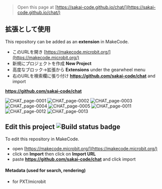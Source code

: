 
> Open this page at [https://sakai-code.github.io/chat/](https://sakai-code.github.io/chat/)

## 拡張として使用

This repository can be added as an **extension** in MakeCode.

* このURLを開き [https://makecode.microbit.org/](https://makecode.microbit.org/)
* 新規にプロジェクトを作成 **New Project**
* 高度なブロック→拡張から **Extensions** under the gearwheel menu
* 右のURLを検索欄に張り付け **https://github.com/sakai-code/chat** and import



 **https://github.com/sakai-code/chat**

![CHAT_page-0001](https://user-images.githubusercontent.com/76587090/111018144-9f250c00-83fa-11eb-8ed3-4a5d6b098a96.jpg)
![CHAT_page-0002](https://user-images.githubusercontent.com/76587090/111018145-a0563900-83fa-11eb-872a-21aa948dbad1.jpg)
![CHAT_page-0003](https://user-images.githubusercontent.com/76587090/111018146-a0eecf80-83fa-11eb-9514-4727cb1a22f9.jpg)
![CHAT_page-0004](https://user-images.githubusercontent.com/76587090/111018147-a1876600-83fa-11eb-8dab-a583ceb7bc76.jpg)
![CHAT_page-0005](https://user-images.githubusercontent.com/76587090/111018148-a1876600-83fa-11eb-8248-2c185d8c177c.jpg)
![CHAT_page-0011](https://user-images.githubusercontent.com/76587090/111018149-a21ffc80-83fa-11eb-978f-55ff53b4bd3c.jpg)
![CHAT_page-0012](https://user-images.githubusercontent.com/76587090/111018151-a21ffc80-83fa-11eb-8db2-3cc3d46e0032.jpg)
![CHAT_page-0013](https://user-images.githubusercontent.com/76587090/111018152-a2b89300-83fa-11eb-818d-f46433acb72b.jpg)



## Edit this project ![Build status badge](https://github.com/sakai-code/chat/workflows/MakeCode/badge.svg)

To edit this repository in MakeCode.

* open [https://makecode.microbit.org/](https://makecode.microbit.org/)
* click on **Import** then click on **Import URL**
* paste **https://github.com/sakai-code/chat** and click import

#### Metadata (used for search, rendering)

* for PXT/microbit
<script src="https://makecode.com/gh-pages-embed.js"></script><script>makeCodeRender("{{ site.makecode.home_url }}", "{{ site.github.owner_name }}/{{ site.github.repository_name }}");</script>

